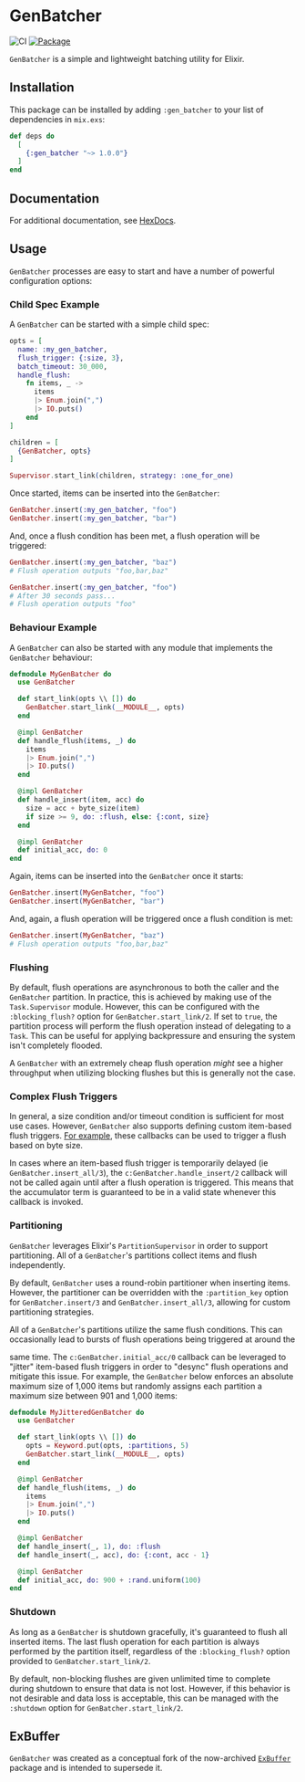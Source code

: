 # GenBatcher

![CI](https://github.com/gdwoolbert3/gen_batcher/actions/workflows/ci.yml/badge.svg)
[![Package](https://img.shields.io/hexpm/v/gen_batcher.svg)](https://hex.pm/packages/gen_batcher)

`GenBatcher` is a simple and lightweight batching utility for Elixir.

## Installation

This package can be installed by adding `:gen_batcher` to your list of
dependencies in `mix.exs`:

```elixir
def deps do
  [
    {:gen_batcher "~> 1.0.0"}
  ]
end
```

## Documentation

For additional documentation, see [HexDocs](https://hexdocs.pm/gen_batcher/readme.html).

## Usage

`GenBatcher` processes are easy to start and have a number of powerful
configuration options:

### Child Spec Example

A `GenBatcher` can be started with a simple child spec:

```elixir
opts = [
  name: :my_gen_batcher,
  flush_trigger: {:size, 3},
  batch_timeout: 30_000,
  handle_flush:
    fn items, _ ->
      items
      |> Enum.join(",")
      |> IO.puts()
    end
]

children = [
  {GenBatcher, opts}
]

Supervisor.start_link(children, strategy: :one_for_one)
```

Once started, items can be inserted into the `GenBatcher`:

```elixir
GenBatcher.insert(:my_gen_batcher, "foo")
GenBatcher.insert(:my_gen_batcher, "bar")
```

And, once a flush condition has been met, a flush operation will be triggered:

```elixir
GenBatcher.insert(:my_gen_batcher, "baz")
# Flush operation outputs "foo,bar,baz"

GenBatcher.insert(:my_gen_batcher, "foo")
# After 30 seconds pass...
# Flush operation outputs "foo"
```

### Behaviour Example

A `GenBatcher` can also be started with any module that implements the
`GenBatcher` behaviour:

```elixir
defmodule MyGenBatcher do
  use GenBatcher

  def start_link(opts \\ []) do
    GenBatcher.start_link(__MODULE__, opts)
  end

  @impl GenBatcher
  def handle_flush(items, _) do
    items
    |> Enum.join(",")
    |> IO.puts()
  end

  @impl GenBatcher
  def handle_insert(item, acc) do
    size = acc + byte_size(item)
    if size >= 9, do: :flush, else: {:cont, size}
  end

  @impl GenBatcher
  def initial_acc, do: 0
end
```

Again, items can be inserted into the `GenBatcher` once it starts:

```elixir
GenBatcher.insert(MyGenBatcher, "foo")
GenBatcher.insert(MyGenBatcher, "bar")
```

And, again, a flush operation will be triggered once a flush condition is met:

```elixir
GenBatcher.insert(MyGenBatcher, "baz")
# Flush operation outputs "foo,bar,baz"
```

### Flushing

By default, flush operations are asynchronous to both the caller and the
`GenBatcher` partition. In practice, this is achieved by making use of the
`Task.Supervisor` module. However, this can be configured with the
`:blocking_flush?` option for `GenBatcher.start_link/2`. If set to `true`, the
partition process will perform the flush operation instead of delegating to a
`Task`. This can be useful for applying backpressure and ensuring the system
isn't completely flooded.

A `GenBatcher` with an extremely cheap flush operation _might_ see a higher
throughput when utilizing blocking flushes but this is generally not the case.

### Complex Flush Triggers

In general, a size condition and/or timeout condition is sufficient for most use
cases. However, `GenBatcher` also supports defining custom item-based flush
triggers. [For example](#behaviour-example), these callbacks can be used to
trigger a flush based on byte size.

In cases where an item-based flush trigger is temporarily delayed (ie
`GenBatcher.insert_all/3`), the `c:GenBatcher.handle_insert/2` callback will not
be called again until after a flush operation is triggered. This means that the
accumulator term is guaranteed to be in a valid state whenever this callback is
invoked.

### Partitioning

`GenBatcher` leverages Elixir's `PartitionSupervisor` in order to support
partitioning. All of a `GenBatcher`'s partitions collect items and flush
independently.

By default, `GenBatcher` uses a round-robin partitioner when inserting items.
However, the partitioner can be overridden with the `:partition_key` option for
`GenBatcher.insert/3` and `GenBatcher.insert_all/3`, allowing for custom
partitioning strategies.

All of a `GenBatcher`'s partitions utilize the same flush conditions. This can
occasionally lead to bursts of flush operations being triggered at around the

same time. The `c:GenBatcher.initial_acc/0` callback can be leveraged to
"jitter" item-based flush triggers in order to "desync" flush operations and
mitigate this issue. For example, the `GenBatcher` below enforces an absolute
maximum size of 1,000 items but randomly assigns each partition a maximum size
between 901 and 1,000 items:

```elixir
defmodule MyJitteredGenBatcher do
  use GenBatcher

  def start_link(opts \\ []) do
    opts = Keyword.put(opts, :partitions, 5)
    GenBatcher.start_link(__MODULE__, opts)
  end

  @impl GenBatcher
  def handle_flush(items, _) do
    items
    |> Enum.join(",")
    |> IO.puts()
  end

  @impl GenBatcher
  def handle_insert(_, 1), do: :flush
  def handle_insert(_, acc), do: {:cont, acc - 1}

  @impl GenBatcher
  def initial_acc, do: 900 + :rand.uniform(100)
end
```

### Shutdown

As long as a `GenBatcher` is shutdown gracefully, it's guaranteed to flush all
inserted items. The last flush operation for each partition is always performed
by the partition itself, regardless of the `:blocking_flush?` option provided to
`GenBatcher.start_link/2`.

By default, non-blocking flushes are given unlimited time to complete during
shutdown to ensure that data is not lost. However, if this behavior is not
desirable and data loss is acceptable, this can be managed with the `:shutdown`
option for `GenBatcher.start_link/2`.

## ExBuffer

`GenBatcher` was created as a conceptual fork of the now-archived
[`ExBuffer`](https://hexdocs.pm/ex_buffer/readme.html) package and is intended
to supersede it.

